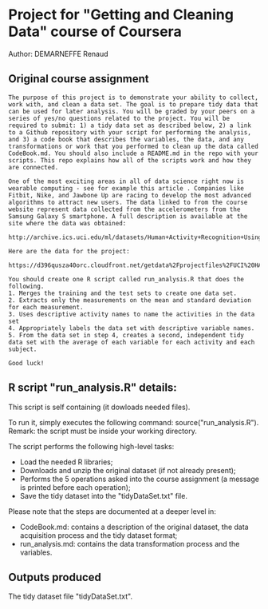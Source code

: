# Project for "Getting and Cleaning Data" course of Coursera
Author: DEMARNEFFE Renaud

## Original course assignment

    The purpose of this project is to demonstrate your ability to collect, work with, and clean a data set. The goal is to prepare tidy data that can be used for later analysis. You will be graded by your peers on a series of yes/no questions related to the project. You will be required to submit: 1) a tidy data set as described below, 2) a link to a Github repository with your script for performing the analysis, and 3) a code book that describes the variables, the data, and any transformations or work that you performed to clean up the data called CodeBook.md. You should also include a README.md in the repo with your scripts. This repo explains how all of the scripts work and how they are connected.  
    
    One of the most exciting areas in all of data science right now is wearable computing - see for example this article . Companies like Fitbit, Nike, and Jawbone Up are racing to develop the most advanced algorithms to attract new users. The data linked to from the course website represent data collected from the accelerometers from the Samsung Galaxy S smartphone. A full description is available at the site where the data was obtained: 
    
    http://archive.ics.uci.edu/ml/datasets/Human+Activity+Recognition+Using+Smartphones 
    
    Here are the data for the project: 
    
    https://d396qusza40orc.cloudfront.net/getdata%2Fprojectfiles%2FUCI%20HAR%20Dataset.zip 
    
    You should create one R script called run_analysis.R that does the following. 
    1. Merges the training and the test sets to create one data set.
    2. Extracts only the measurements on the mean and standard deviation for each measurement. 
    3. Uses descriptive activity names to name the activities in the data set
    4. Appropriately labels the data set with descriptive variable names. 
    5. From the data set in step 4, creates a second, independent tidy data set with the average of each variable for each activity and each subject.
    
    Good luck!

## R script "run_analysis.R" details:
This script is self containing (it dowloads needed files).

To run it, simply executes the following command: source("run_analysis.R").
Remark: the script must be inside your working directory.

The script performs the following high-level tasks:

- Load the needed R libraries;
- Downloads and unzip the original dataset (if not already present);
- Performs the 5 operations asked into the course assignment (a message is printed before each operation);
- Save the tidy dataset into the "tidyDataSet.txt" file.

Please note that the steps are documented at a deeper level in:

- CodeBook.md: contains a description of the original dataset, the data acquisition process and the tidy dataset format;
- run_analysis.md: contains the data transformation process and the variables.

## Outputs produced
The tidy dataset file "tidyDataSet.txt".